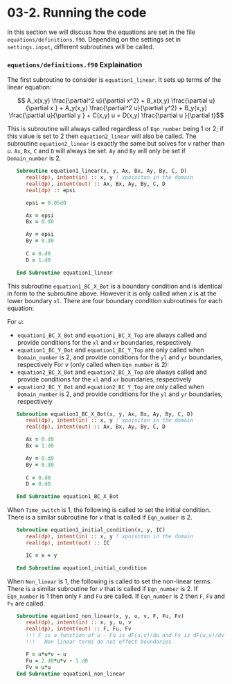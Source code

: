 # 03-2. Running the code

In this section we will discuss how the equations are set in the file `equations/definitions.f90`.
Depending on the settings set in `settings.input`, different subroutines will be called.



### `equations/definitions.f90` Explaination

The first subroutine to consider is `equation1_linear`. It sets up terms of the linear equation:

$$ A_x(x,y) \frac{\partial^2 u}{\partial x^2} + B_x(x,y) \frac{\partial u}{\partial x } + A_y(x,y) \frac{\partial^2 u}{\partial y^2} + B_y(x,y) \frac{\partial u}{\partial y } + C(x,y) u = D(x,y) \frac{\partial u }{\partial t}$$

This is subroutine will always called regardless of `Eqn_number` being 1 or 2; if this value is set to 2 then `equation2_linear` will also be called. The subroutine `equation2_linear` is exactly the same but solves for $v$ rather than $u$.
`Ax`, `Bx`, `C` and `D` will always be set. `Ay` and `By` will only be set if `Domain_number` is 2.

```fortran
   Subroutine equation1_linear(x, y, Ax, Bx, Ay, By, C, D)
      real(dp), intent(in) :: x, y ! xpoisiton in the domain
      real(dp), intent(out) :: Ax, Bx, Ay, By, C, D
      real(dp) :: epsi

      epsi = 0.05d0

      Ax = epsi
      Bx = 0.d0

      Ay = epsi
      By = 0.d0
      
      C = 0.d0
      D = 1.d0

   End Subroutine equation1_linear
```

This subroutine `equation1_BC_X_Bot` is a boundary condition and is identical in form to the subroutine above. 
However it is only called when $x$ is at the lower boundary `xl`. 
There are four boundary condition subroutines for each equation: 

   For $u$: 
   - `equation1_BC_X_Bot` and `equation1_BC_X_Top` are always called and provide conditions for the `xl` and `xr` boundaries, respectively
   - `equation1_BC_Y_Bot` and `equation1_BC_Y_Top` are only called when `Domain_number` is 2, and provide conditions for the `yl` and `yr` boundaries, respectively
   For $v$ (only called when `Eqn_number` is 2):
   - `equation2_BC_X_Bot` and `equation2_BC_X_Top` are always called and provide conditions for the `xl` and `xr` boundaries, respectively
   - `equation2_BC_Y_Bot` and `equation2_BC_Y_Top` are only called when `Domain_number` is 2, and provide conditions for the `yl` and `yr` boundaries, respectively
   
```fortran
   Subroutine equation1_BC_X_Bot(x, y, Ax, Bx, Ay, By, C, D)
      real(dp), intent(in) :: x, y ! xpoisiton in the domain
      real(dp), intent(out) :: Ax, Bx, Ay, By, C, D

      Ax = 0.d0
      Bx = 1.d0

      Ay = 0.d0
      By = 0.d0
      
      C = 0.d0
      D = 0.d0

   End Subroutine equation1_BC_X_Bot

```
When `Time_switch` is 1, the following is called to set the initial condition. There is a similar subroutine for $v$ that is called if `Eqn_number` is 2.

```fortran
   Subroutine equation1_initial_condition(x, y, IC)
      real(dp), intent(in) :: x, y ! xpoisiton in the domain
      real(dp), intent(out) :: IC

      IC = x + y 

   End Subroutine equation1_initial_condition

```

When `Non_linear` is 1, the following is called to set the non-linear terms. There is a similar subroutine for $v$ that is called if `Eqn_number` is 2.
If `Eqn_number` is 1 then only `F` and `Fu` are called.
If `Eqn_number` is 2 then `F`, `Fu` and `Fv` are called.

```fortran
   Subroutine equation1_non_linear(x, y, u, v, F, Fu, Fv)
      real(dp), intent(in) :: x, y, u, v
      real(dp), intent(out) :: F, Fu, Fv
      !!! F is a function of u - Fu is dF(u,v)/du and Fv is dF(u,v)/dv
      !!!   Non linear terms do not effect boundaries

      F = u*u*v - u
      Fu = 2.d0*u*v - 1.d0 
      Fv = u*u
   End Subroutine equation1_non_linear
```
